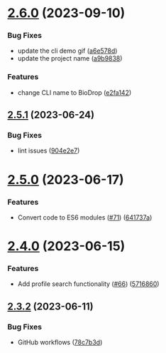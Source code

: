 # [2.6.0](https://github.com/Pradumnasaraf/BioDrop-CLI/compare/v2.5.1...v2.6.0) (2023-09-10)


### Bug Fixes

* update the cli demo gif ([a6e578d](https://github.com/Pradumnasaraf/BioDrop-CLI/commit/a6e578d32d5e0b8997df8114a914e1696047a4ba))
* update the project name ([a9b9838](https://github.com/Pradumnasaraf/BioDrop-CLI/commit/a9b9838546caf6dbe271655d847d464a5a4cc9d2))


### Features

* change CLI name to BioDrop ([e2fa142](https://github.com/Pradumnasaraf/BioDrop-CLI/commit/e2fa142c9c8be6a1a465b9b49bd26ddaf2d1f8d9))



## [2.5.1](https://github.com/Pradumnasaraf/BioDrop-CLI/compare/v2.5.0...v2.5.1) (2023-06-24)


### Bug Fixes

* lint issues ([904e2e7](https://github.com/Pradumnasaraf/BioDrop-CLI/commit/904e2e7f74c8afd54ae9368c69145893595565cb))



# [2.5.0](https://github.com/Pradumnasaraf/BioDrop-CLI/compare/v2.4.0...v2.5.0) (2023-06-17)


### Features

* Convert code to ES6 modules ([#71](https://github.com/Pradumnasaraf/BioDrop-CLI/issues/71)) ([641737a](https://github.com/Pradumnasaraf/BioDrop-CLI/commit/641737a104ddacd984c64f7f41414665ab075e63))



# [2.4.0](https://github.com/Pradumnasaraf/BioDrop-CLI/compare/v2.3.2...v2.4.0) (2023-06-15)


### Features

* Add profile search functionality ([#66](https://github.com/Pradumnasaraf/BioDrop-CLI/issues/66)) ([5716860](https://github.com/Pradumnasaraf/BioDrop-CLI/commit/57168606a0f77bfb9303c9b9e6cd9ef489026cfd))



## [2.3.2](https://github.com/Pradumnasaraf/BioDrop-CLI/compare/v2.3.1...v2.3.2) (2023-06-11)


### Bug Fixes

* GitHub workflows ([78c7b3d](https://github.com/Pradumnasaraf/BioDrop-CLI/commit/78c7b3de1204b4cccdcf3cf3a34cf72feca95b69))




